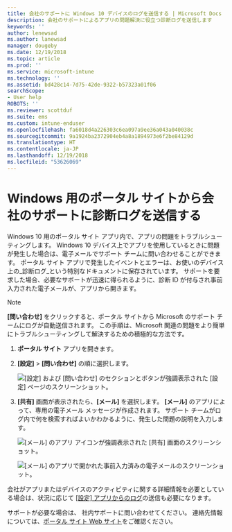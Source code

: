 ```yaml
---
title: 会社のサポートに Windows 10 デバイスのログを送信する | Microsoft Docs
description: 会社のサポートによるアプリの問題解決に役立つ診断ログを送信します
keywords: ''
author: lenewsad
ms.author: lanewsad
manager: dougeby
ms.date: 12/19/2018
ms.topic: article
ms.prod: ''
ms.service: microsoft-intune
ms.technology: ''
ms.assetid: bd428c14-7d75-42de-9322-b57323a01f06
searchScope:
- User help
ROBOTS: ''
ms.reviewer: scottduf
ms.suite: ems
ms.custom: intune-enduser
ms.openlocfilehash: fa6018d4a226303c6ea097a9ee36a043a040038c
ms.sourcegitcommit: 9a1924ba2372904eb4a8a1894973e6f2be84129d
ms.translationtype: HT
ms.contentlocale: ja-JP
ms.lasthandoff: 12/19/2018
ms.locfileid: "53626069"
---
```

# <a name="send-diagnostic-logs-to-your-company-support-from-company-portal-for-windows"></a>Windows 用のポータル サイトから会社のサポートに診断ログを送信する

Windows 10 用のポータル サイト アプリ内で、アプリの問題をトラブルシューティングします。 Windows 10 デバイス上でアプリを使用しているときに問題が発生した場合は、電子メールでサポート チームに問い合わせることができます。 ポータル サイト アプリで発生したイベントとエラーは、お使いのデバイス上の_診断ログ_という特別なドキュメントに保存されています。 サポートを要求した場合、必要なサポートが迅速に得られるように、診断 ID が付与され事前入力された電子メールが、アプリから開きます。

> [!Note]       
> **[問い合わせ]** をクリックすると、ポータル サイトから Microsoft のサポート チームにログが自動送信されます。 この手順は、Microsoft 関連の問題をより簡単にトラブルシューティングして解決するための積極的な方法です。  

1. **ポータル サイト** アプリを開きます。
2. **[設定]** > **[問い合わせ]** の順に選択します。  

   ![[設定] および [問い合わせ] のセクションとボタンが強調表示された [設定] ページのスクリーンショット。](./media/1811_Get_Help_Windows_Cpapp.png)    

3. **[共有]** 画面が表示されたら、**[メール]** を選択します。 **[メール]** のアプリによって、専用の電子メール メッセージが作成されます。 サポート チームがログ内で何を検索すればよいかわかるように、発生した問題の説明を入力します。

   ![[メール] のアプリ アイコンが強調表示された [共有] 画面のスクリーンショット。](./media/1811_Mail_Logs_Windows_CPapp.png)  


   ![[メール] のアプリで開かれた事前入力済みの電子メールのスクリーンショット。](./media/1811_Get_Help_Email_Windows_CPapp.png)  

会社がアプリまたはデバイスのアクティビティに関する詳細情報を必要としている場合は、状況に応じて [[設定] アプリからのログ](send-logs-to-your-it-admin-settings-windows.md)の送信も必要になります。  

サポートが必要な場合は、 社内サポートに問い合わせてください。 連絡先情報については、[ポータル サイト Web サイト](https://go.microsoft.com/fwlink/?linkid=2010980)をご確認ください。  
